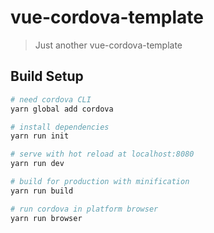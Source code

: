 # vue-cordova-template

> Just another vue-cordova-template

## Build Setup

``` bash
# need cordova CLI
yarn global add cordova

# install dependencies
yarn run init

# serve with hot reload at localhost:8080
yarn run dev

# build for production with minification
yarn run build

# run cordova in platform browser
yarn run browser
```
